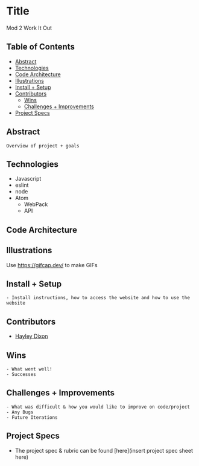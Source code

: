 

# Title
Mod 2 Work It Out


## Table of Contents
  - [Abstract](#abstract)
  - [Technologies](#technologies)
  - [Code Architecture](#code-architecture)
  - [Illustrations](#illustrations)
  - [Install + Setup](#set-up)
  - [Contributors](#contributors)
	- [Wins](#wins)
	- [Challenges + Improvements](#challenges-+-Improvements)
  - [Project Specs](#project-specs)

## Abstract
	Overview of project + goals

## Technologies
  - Javascript
  - eslint
  - node
  - Atom
	- WebPack
	- API


## Code Architecture


## Illustrations

Use https://gifcap.dev/ to make GIFs


## Install + Setup
	- Install instructions, how to access the website and how to use the website



## Contributors
  - [Hayley Dixon](https://github.com/hheyhhay)


## Wins
	- What went well!
	- Successes

## Challenges + Improvements
	- What was difficult & how you would like to improve on code/project
	- Any Bugs
	- Future Iterations


## Project Specs
  - The project spec & rubric can be found [here](insert project spec sheet here)
